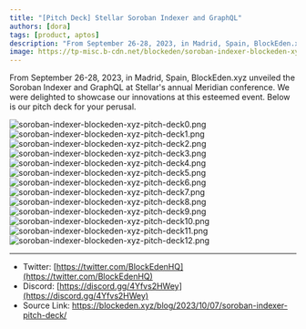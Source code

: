 ```yaml
---
title: "[Pitch Deck] Stellar Soroban Indexer and GraphQL"
authors: [dora]
tags: [product, aptos]
description: "From September 26-28, 2023, in Madrid, Spain, BlockEden.xyz unveiled the Soroban Indexer and GraphQL at Stellar's annual Meridian conference. We were delighted to showcase our innovations at this esteemed event."
image: https://tp-misc.b-cdn.net/blockeden/soroban-indexer-blockeden-xyz-pitch-deck0.png
---
```


From September 26-28, 2023, in Madrid, Spain, BlockEden.xyz unveiled the Soroban Indexer and GraphQL at Stellar's annual Meridian conference. We were delighted to showcase our innovations at this esteemed event. Below is our pitch deck for your perusal.

![soroban-indexer-blockeden-xyz-pitch-deck0.png](https://tp-misc.b-cdn.net/blockeden/soroban-indexer-blockeden-xyz-pitch-deck0.png)
![soroban-indexer-blockeden-xyz-pitch-deck1.png](https://tp-misc.b-cdn.net/blockeden/soroban-indexer-blockeden-xyz-pitch-deck1.png)
![soroban-indexer-blockeden-xyz-pitch-deck2.png](https://tp-misc.b-cdn.net/blockeden/soroban-indexer-blockeden-xyz-pitch-deck2.png)
![soroban-indexer-blockeden-xyz-pitch-deck3.png](https://tp-misc.b-cdn.net/blockeden/soroban-indexer-blockeden-xyz-pitch-deck3.png)
![soroban-indexer-blockeden-xyz-pitch-deck4.png](https://tp-misc.b-cdn.net/blockeden/soroban-indexer-blockeden-xyz-pitch-deck4.png)
![soroban-indexer-blockeden-xyz-pitch-deck5.png](https://tp-misc.b-cdn.net/blockeden/soroban-indexer-blockeden-xyz-pitch-deck5.png)
![soroban-indexer-blockeden-xyz-pitch-deck6.png](https://tp-misc.b-cdn.net/blockeden/soroban-indexer-blockeden-xyz-pitch-deck6.png)
![soroban-indexer-blockeden-xyz-pitch-deck7.png](https://tp-misc.b-cdn.net/blockeden/soroban-indexer-blockeden-xyz-pitch-deck7.png)
![soroban-indexer-blockeden-xyz-pitch-deck8.png](https://tp-misc.b-cdn.net/blockeden/soroban-indexer-blockeden-xyz-pitch-deck8.png)
![soroban-indexer-blockeden-xyz-pitch-deck9.png](https://tp-misc.b-cdn.net/blockeden/soroban-indexer-blockeden-xyz-pitch-deck9.png)
![soroban-indexer-blockeden-xyz-pitch-deck10.png](https://tp-misc.b-cdn.net/blockeden/soroban-indexer-blockeden-xyz-pitch-deck10.png)
![soroban-indexer-blockeden-xyz-pitch-deck11.png](https://tp-misc.b-cdn.net/blockeden/soroban-indexer-blockeden-xyz-pitch-deck11.png)
![soroban-indexer-blockeden-xyz-pitch-deck12.png](https://tp-misc.b-cdn.net/blockeden/soroban-indexer-blockeden-xyz-pitch-deck12.png)

------

- Twitter: [https://twitter.com/BlockEdenHQ](https://twitter.com/BlockEdenHQ)
- Discord: [https://discord.gg/4Yfvs2HWey](https://discord.gg/4Yfvs2HWey)
- Source Link: https://blockeden.xyz/blog/2023/10/07/soroban-indexer-pitch-deck/
